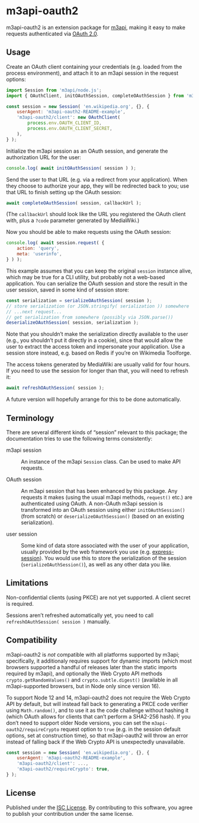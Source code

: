 # m3api-oauth2

m3api-oauth2 is an extension package for [m3api][],
making it easy to make requests authenticated via [OAuth 2.0][OAuth].

## Usage

Create an OAuth client containing your credentials (e.g. loaded from the process environment),
and attach it to an m3api session in the request options:

```js
import Session from 'm3api/node.js';
import { OAuthClient, initOAuthSession, completeOAuthSession } from 'm3api-oauth2';

const session = new Session( 'en.wikipedia.org', {}, {
	userAgent: 'm3api-oauth2-README-example',
	'm3api-oauth2/client': new OAuthClient(
		process.env.OAUTH_CLIENT_ID,
		process.env.OAUTH_CLIENT_SECRET,
	),
} );
```

Initialize the m3api session as an OAuth session,
and generate the authorization URL for the user:

```js
console.log( await initOAuthSession( session ) );
```

Send the user to that URL (e.g. via a redirect from your application).
When they choose to authorize your app, they will be redirected back to you;
use that URL to finish setting up the OAuth session:

```js
await completeOAuthSession( session, callbackUrl );
```

(The `callbackUrl` should look like the URL you registered the OAuth client with,
plus a `?code` parameter generated by MediaWiki.)

Now you should be able to make requests using the OAuth session:

```js
console.log( await session.request( {
	action: 'query',
	meta: 'userinfo',
} ) );
```

This example assumes that you can keep the original `session` instance alive,
which may be true for a CLI utility, but probably not a web-based application.
You can serialize the OAuth session and store the result in the user session,
saved in some kind of session store:

```js
const serialization = serializeOAuthSession( session );
// store serialization (or JSON.stringify( serialization )) somewhere
// ...next request...
// get serialization from somewhere (possibly via JSON.parse())
deserializeOAuthSession( session, serialization );
```

Note that you shouldn’t make the serialization directly available to the user
(e.g., you shouldn’t put it directly in a cookie),
since that would allow the user to extract the access token and impersonate your application.
Use a session store instead, e.g. based on Redis if you’re on Wikimedia Toolforge.

The access tokens generated by MediaWiki are usually valid for four hours.
If you need to use the session for longer than that, you will need to refresh it:

```js
await refreshOAuthSession( session );
```

A future version will hopefully arrange for this to be done automatically.

## Terminology

There are several different kinds of “session” relevant to this package;
the documentation tries to use the following terms consistently:

<dl>
<dt>m3api session</dt>
<dd>

An instance of the m3api `Session` class.
Can be used to make API requests.

</dd>
<dt>OAuth session</dt>
<dd>

An m3api session that has been enhanced by this package.
Any requests it makes (using the usual m3api methods, `request()` etc.)
are authenticated using OAuth.
A non-OAuth m3api session is transformed into an OAuth session
using either `initOAuthSession()` (from scratch)
or `deserializeOAuthSession()` (based on an existing serialization).

</dd>
<dt>user session</dt>
<dd>

Some kind of data store associated with the user of your application,
usually provided by the web framework you use (e.g. [express-session][]).
You would use this to store the serialization of the session (`serializeOAuthSession()`),
as well as any other data you like.

</dd>
</dl>

## Limitations

Non-confidential clients (using PKCE) are not yet supported.
A client secret is required.

Sessions aren’t refreshed automatically yet,
you need to call `refreshOAuthSession( session )` manually.

## Compatibility

m3api-oauth2 is *not* compatible with all platforms supported by m3api;
specifically, it additionaly requires support for dynamic imports
(which most browsers supported a handful of releases later than the static imports required by m3api),
and optionally the Web Crypto API methods `crypto.getRandomValues()` and `crypto.subtle.digest()`
(available in all m3api-supported browsers, but in Node only since version 16).

To support Node 12 and 14, m3api-oauth2 does not require the Web Crypto API by default,
but will instead fall back to generating a PKCE code verifier using `Math.random()`,
and to use it as the code challenge without hashing it
(which OAuth allows for clients that can’t perform a SHA2-256 hash).
If you don’t need to support older Node versions,
you can set the `m3api-oauth2/requireCrypto` request option to `true`
(e.g. in the session default options, set at construction time),
so that m3api-oauth2 will throw an error instead of falling back if the Web Crypto API is unexpectedly unavailable.

```js
const session = new Session( 'en.wikipedia.org', {}, {
	userAgent: 'm3api-oauth2-README-example',
	'm3api-oauth2/client': ...,
	'm3api-oauth2/requireCrypto': true,
} );
```

## License

Published under the [ISC License][].
By contributing to this software,
you agree to publish your contribution under the same license.

[m3api]: https://www.npmjs.com/package/m3api
[OAuth]: https://www.mediawiki.org/wiki/Special:MyLanguage/Help:OAuth
[express-session]: https://expressjs.com/en/resources/middleware/session.html
[ISC License]: https://spdx.org/licenses/ISC.html
